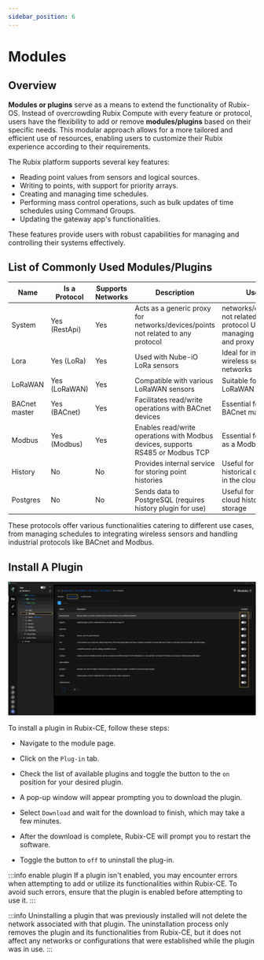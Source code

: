 ```yaml
---
sidebar_position: 6
---
```


# Modules

## Overview

**Modules or plugins** serve as a means to extend the functionality of Rubix-OS. Instead of overcrowding Rubix Compute with every feature or protocol, users have the flexibility to add or remove **modules/plugins** based on their specific needs. This modular approach allows for a more tailored and efficient use of resources, enabling users to customize their Rubix experience according to their requirements.

The Rubix platform supports several key features:

* Reading point values from sensors and logical sources.
* Writing to points, with support for priority arrays.
* Creating and managing time schedules.
* Performing mass control operations, such as bulk updates of time schedules using Command Groups.
* Updating the gateway app's functionalities.

These features provide users with robust capabilities for managing and controlling their systems effectively.

## List of Commonly Used Modules/Plugins

| Name         | Is a Protocol      | Supports <br/>Networks | Description                                                                   | Use Case                                             | 
|--------------|--------------------|------------------------|-------------------------------------------------------------------------------|------------------------------------------------------|
| System       | Yes (RestApi)       | Yes                    | Acts as a generic proxy for networks/devices/points not related to any protocol   | networks/devices/points not related to any protocol	Useful for managing schedules and proxy points                              | 
| Lora         | Yes (LoRa)           | Yes                    | Used with Nube-iO LoRa sensors                                               | Ideal for implementing wireless sensor networks                | 
| LoRaWAN     | Yes (LoRaWAN)        | Yes                    | Compatible with various LoRaWAN sensors                                      | Suitable for integrating LoRaWAN sensors                 | 
| BACnet master | Yes (BACnet)  | Yes                    | Facilitates read/write operations with BACnet devices                                               | Essential for acting as a BACnet master                  | 
| Modbus       | Yes (Modbus)  | Yes                    | Enables read/write operations with Modbus devices, supports RS485 or Modbus TCP         | Essential for functioning as a Modbus master                  | 
| History      | No                 | No                     | Provides internal service for storing point histories                         | Useful for accessing historical data locally or in the cloud | 
| Postgres     | No                 | No                     | Sends data to PostgreSQL (requires history plugin for use) | Useful for edge-to-cloud historical data storage          | 

These protocols offer various functionalities catering to different use cases, from managing schedules to integrating wireless sensors and handling industrial protocols like BACnet and Modbus.

## Install A Plugin

![-](../img/apps/plugins-page.png)

To install a plugin in Rubix-CE, follow these steps:

* Navigate to the module page.
* Click on the `Plug-in` tab.
* Check the list of available plugins and toggle the button to the `on` position for your desired plugin.
* A pop-up window will appear prompting you to download the plugin.
* Select `Download` and wait for the download to finish, which may take a few minutes.
* After the download is complete, Rubix-CE will prompt you to restart the software.

* Toggle the button to `off` to uninstall the plug-in.

:::info enable plugin
If a plugin isn't enabled, you may encounter errors when attempting to add or utilize its functionalities within Rubix-CE. To avoid such errors, ensure that the plugin is enabled before attempting to use it.
:::

:::info
Uninstalling a plugin that was previously installed will not delete the network associated with that plugin. The uninstallation process only removes the plugin and its functionalities from Rubix-CE, but it does not affect any networks or configurations that were established while the plugin was in use.
:::
